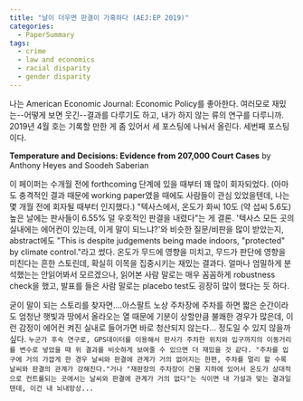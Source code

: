 ```yaml
---
title: "날이 더우면 판결이 가혹하다 (AEJ:EP 2019)"
categories:
  - PaperSummary
tags:
  - crime
  - law and economics
  - racial disparity
  - gender disparity
---
```

 
나는 American Economic Journal: Economic Policy를 좋아한다. 여러모로 재밌는--어떻게 보면 웃긴--결과를 다루기도 하고, 내가 하지 않는 류의 연구를 다루니까. 2019년 4월 호는 기록할 만한 게 좀 있어서 세 포스팅에 나눠서 올린다. 세번째 포스팅이다. 

**Temperature and Decisions: Evidence from 207,000 Court Cases**
by Anthony Heyes and Soodeh Saberian

이 페이퍼는 수개월 전에 forthcoming 단계에 있을 때부터 꽤 많이 회자되었다. (아마도 충격적인 결과 때문에 working paper였을 때에도 사람들이 관심 있었을텐데, 나는 몇 개월 전에 회자될 때부터 인지했다.) "텍사스에서, 온도가 화씨 10도 (약 섭씨 5.6도) 높은 날에는 판사들이 6.55% 덜 우호적인 판결을 내렸다"는 게 결론. '텍사스 모든 곳의 실내에는 에어컨이 있는데, 이게 말이 되느냐?'와 비슷한 질문/비판을 많이 받았는지, abstract에도 "This is despite judgements being made indoors, "protected" by climate control."라고 썼다. 온도가 무드에 영향을 미치고, 무드가 판단에 영향을 미친다는 흔한 스토린데, 확실히 이목을 집중시키는 재밌는 결과다. 얼마나 엄밀하게 분석했는는 안읽어봐서 모르겠으나, 읽어본 사람 말로는 매우 꼼꼼하게 robustness check을 했고, 발표를 들은 사람 말로는 placebo test도 굉장히 많이 했다는 듯 하다. 

굳이 말이 되는 스토리를 찾자면....아스팔트 노상 주차장에 주차를 하면 짧은 순간이라도 엄청난 햇빛과 땅에서 올라오는 열 때문에 기분이 상할만큼 불쾌한 경우가 많은데, 이런 감정이 에어컨 켜진 실내로 들어가면 바로 청산되지 않는다... 정도일 수 있지 않을까 싶다.
`누군가 후속 연구로, GPS데이터를 이용해서 판사가 주차한 위치와 입구까지의 이동거리를 변수로 넣었을 때 위 결과를 비슷하게 보여줄 수 있으면 더 재밌을 것 같다. "주차를 입구에 거의 가깝게 한 경우 날씨와 판결에 관계가 거의 없어지는 한편, 주차를 멀리 할 수록 날씨와 판결의 관계가 강해진다."거나 "재판장의 주차장이 건물 지하에 있어서 온도가 상대적으로 컨트롤되는 곳에서는 날씨와 판결에 관계가 거의 없다"는 식이면 내 가설과 맞는 결과일 텐데, 이건 내 뇌내망상...`
